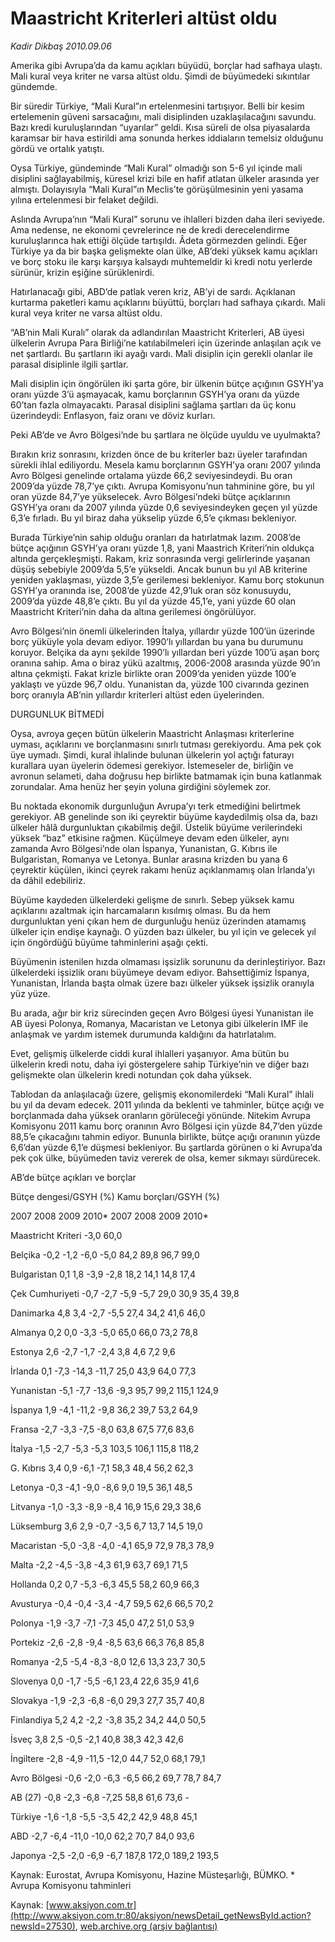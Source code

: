 # Maastricht Kriterleri altüst oldu

*Kadir Dikbaş 2010.09.06*

<font class="agenda2NewsSpot">
 Amerika gibi Avrupa’da da kamu açıkları büyüdü, borçlar had safhaya ulaştı. Mali kural veya kriter ne varsa altüst oldu. Şimdi de büyümedeki sıkıntılar gündemde.
</font>
<font class="newsDetail">
 <p>
 </p>
 <p class="MsoNormal">
  Bir süredir Türkiye, “Mali Kural”ın ertelenmesini tartışıyor. Belli bir kesim ertelemenin güveni sarsacağını, mali disiplinden uzaklaşılacağını savundu. Bazı kredi kuruluşlarından “uyarılar” geldi. Kısa süreli de olsa piyasalarda karamsar bir hava estirildi ama sonunda herkes iddiaların temelsiz olduğunu gördü ve ortalık yatıştı.
 </p>
 <p class="MsoNormal">
  Oysa Türkiye, gündeminde “Mali Kural” olmadığı son 5-6 yıl içinde mali disiplini sağlayabilmiş, küresel krizi bile en hafif atlatan ülkeler arasında yer almıştı. Dolayısıyla “Mali Kural”ın Meclis’te görüşülmesinin yeni yasama yılına ertelenmesi bir felaket değildi.
 </p>
 <p class="MsoNormal">
  Aslında Avrupa’nın “Mali Kural” sorunu ve ihlalleri bizden daha ileri seviyede. Ama nedense, ne ekonomi çevrelerince ne de kredi derecelendirme kuruluşlarınca hak ettiği ölçüde tartışıldı. Âdeta görmezden gelindi. Eğer Türkiye ya da bir başka gelişmekte olan ülke, AB’deki yüksek kamu açıkları ve borç stoku ile karşı karşıya kalsaydı muhtemeldir ki kredi notu yerlerde sürünür, krizin eşiğine sürüklenirdi.
 </p>
 <p class="MsoNormal">
  Hatırlanacağı gibi, ABD’de patlak veren kriz, AB’yi de sardı. Açıklanan kurtarma paketleri kamu açıklarını büyüttü, borçları had safhaya çıkardı. Mali kural veya kriter ne varsa altüst oldu.
 </p>
 <p class="MsoNormal">
  “AB’nin Mali Kuralı” olarak da adlandırılan Maastricht Kriterleri, AB üyesi ülkelerin Avrupa Para Birliği’ne katılabilmeleri için üzerinde anlaşılan açık ve net şartlardı. Bu şartların iki ayağı vardı. Mali disiplin için gerekli olanlar ile parasal disiplinle ilgili şartlar.
 </p>
 <p class="MsoNormal">
  Mali disiplin için öngörülen iki şarta göre, bir ülkenin bütçe açığının GSYH’ya oranı yüzde 3’ü aşmayacak, kamu borçlarının GSYH’ya oranı da yüzde 60’tan fazla olmayacaktı. Parasal disiplini sağlama şartları da üç konu üzerindeydi: Enflasyon, faiz oranı ve döviz kurları.
 </p>
 <p class="MsoNormal">
  Peki AB’de ve Avro Bölgesi’nde bu şartlara ne ölçüde uyuldu ve uyulmakta?
 </p>
 <p class="MsoNormal">
  Bırakın kriz sonrasını, krizden önce de bu kriterler bazı üyeler tarafından sürekli ihlal ediliyordu. Mesela kamu borçlarının GSYH’ya oranı 2007 yılında Avro Bölgesi genelinde ortalama yüzde 66,2 seviyesindeydi. Bu oran 2009’da yüzde 78,7’ye çıktı. Avrupa Komisyonu’nun tahminine göre, bu yıl oran yüzde 84,7’ye yükselecek. Avro Bölgesi’ndeki bütçe açıklarının GSYH’ya oranı da 2007 yılında yüzde 0,6 seviyesindeyken geçen yıl yüzde 6,3’e fırladı. Bu yıl biraz daha yükselip yüzde 6,5’e çıkması bekleniyor.
 </p>
 <p class="MsoNormal">
  Burada Türkiye’nin sahip olduğu oranları da hatırlatmak lazım. 2008’de bütçe açığının GSYH’ya oranı yüzde 1,8, yani Maastrich Kriteri’nin oldukça altında gerçekleşmişti. Rakam, kriz sonrasında vergi gelirlerinde yaşanan düşüş sebebiyle 2009’da 5,5’e yükseldi. Ancak bunun bu yıl AB kriterine yeniden yaklaşması, yüzde 3,5’e gerilemesi bekleniyor. Kamu borç stokunun GSYH’ya oranında ise, 2008’de yüzde 42,9’luk oran söz konusuydu, 2009’da yüzde 48,8’e çıktı. Bu yıl da yüzde 45,1’e, yani yüzde 60 olan Maastricht Kriteri’nin daha da altına gerilemesi öngörülüyor.
 </p>
 <p class="MsoNormal">
  Avro Bölgesi’nin önemli ülkelerinden İtalya, yıllardır yüzde 100’ün üzerinde borç yüküyle yola devam ediyor. 1990’lı yıllardan bu yana bu durumunu koruyor. Belçika da aynı şekilde 1990’lı yıllardan beri yüzde 100’ü aşan borç oranına sahip. Ama o biraz yükü azaltmış, 2006-2008 arasında yüzde 90’ın altına çekmişti. Fakat krizle birlikte oran 2009’da yeniden yüzde 100’e yaklaştı ve yüzde 96,7 oldu. Yunanistan da, yüzde 100 civarında gezinen borç oranıyla AB’nin yıllardır kriterleri altüst eden üyelerinden.
 </p>
 <p class="MsoNormal">
  DURGUNLUK BİTMEDİ
 </p>
 <p class="MsoNormal">
  Oysa, avroya geçen bütün ülkelerin Maastricht Anlaşması kriterlerine uyması, açıklarını ve borçlanmasını sınırlı tutması gerekiyordu. Ama pek çok üye uymadı. Şimdi, kural ihlalinde bulunan ülkelerin yol açtığı faturayı kurallara uyan üyelerin ödemesi gerekiyor. İstemeseler de, birliğin ve avronun selameti, daha doğrusu hep birlikte batmamak için buna katlanmak zorundalar. Ama henüz her şeyin yoluna girdiğini söylemek zor.
 </p>
 <p class="MsoNormal">
  Bu noktada ekonomik durgunluğun Avrupa’yı terk etmediğini belirtmek gerekiyor. AB genelinde son iki çeyrektir büyüme kaydedilmiş olsa da, bazı ülkeler hâlâ durgunluktan çıkabilmiş değil. Üstelik büyüme verilerindeki yüksek “baz” etkisine rağmen. Küçülmeye devam eden ülkeler, aynı zamanda Avro Bölgesi’nde olan İspanya, Yunanistan, G. Kıbrıs ile Bulgaristan, Romanya ve Letonya. Bunlar arasına krizden bu yana 6 çeyrektir küçülen, ikinci çeyrek rakamı henüz açıklanmamış olan İrlanda’yı da dâhil edebiliriz.
 </p>
 <p class="MsoNormal">
  Büyüme kaydeden ülkelerdeki gelişme de sınırlı. Sebep yüksek kamu açıklarını azaltmak için harcamaların kısılmış olması. Bu da hem durgunluktan yeni çıkan hem de durgunluğu henüz üzerinden atamamış ülkeler için endişe kaynağı. O yüzden bazı ülkeler, bu yıl için ve gelecek yıl için öngördüğü büyüme tahminlerini aşağı çekti.
 </p>
 <p class="MsoNormal">
  Büyümenin istenilen hızda olmaması işsizlik sorununu da derinleştiriyor. Bazı ülkelerdeki işsizlik oranı büyümeye devam ediyor. Bahsettiğimiz İspanya, Yunanistan, İrlanda başta olmak üzere bazı ülkeler yüksek işsizlik oranıyla yüz yüze.
 </p>
 <p class="MsoNormal">
  Bu arada, ağır bir kriz sürecinden geçen Avro Bölgesi üyesi Yunanistan ile AB üyesi Polonya, Romanya, Macaristan ve Letonya gibi ülkelerin IMF ile anlaşmak ve yardım istemek durumunda kaldığını da hatırlatalım.
 </p>
 <p class="MsoNormal">
  Evet, gelişmiş ülkelerde ciddi kural ihlalleri yaşanıyor. Ama bütün bu ülkelerin kredi notu, daha iyi göstergelere sahip Türkiye’nin ve diğer bazı gelişmekte olan ülkelerin kredi notundan çok daha yüksek.
 </p>
 <p class="MsoNormal">
  Tablodan da anlaşılacağı üzere, gelişmiş ekonomilerdeki “Mali Kural” ihlali bu yıl da devam edecek. 2011 yılında da beklenti ve tahminler, bütçe açığı ve borçlanmada daha yüksek oranların görüleceği yönünde. Nitekim Avrupa Komisyonu 2011 kamu borç oranının Avro Bölgesi için yüzde 84,7’den yüzde 88,5’e çıkacağını tahmin ediyor. Bununla birlikte, bütçe açığı oranının yüzde 6,6’dan yüzde 6,1’e düşmesi bekleniyor. Bu şartlarda görünen o ki Avrupa’da pek çok ülke, büyümeden taviz vererek de olsa, kemer sıkmayı sürdürecek.
 </p>
 <p class="MsoNormal">
 </p>
 <p class="MsoNormal">
  AB’de bütçe açıkları ve borçlar
 </p>
 <p class="MsoNormal">
 </p>
 <p class="MsoNormal">
  <span>
  </span>
  Bütçe dengesi/GSYH (%)
  <span>
  </span>
  Kamu borçları/GSYH (%)
 </p>
 <p class="MsoNormal">
  <span>
  </span>
 </p>
 <p class="MsoNormal">
  <span>
  </span>
  <span>
  </span>
  2007
  <span>
  </span>
  2008
  <span>
  </span>
  2009
  <span>
  </span>
  <span>
  </span>
  2010*
  <span>
  </span>
  2007
  <span>
  </span>
  2008
  <span>
  </span>
  2009
  <span>
  </span>
  2010*
 </p>
 <p class="MsoNormal">
  Maastricht Kriteri
  <span>
  </span>
  -3,0
  <span>
  </span>
  <span>
  </span>
  60,0
 </p>
 <p class="MsoNormal">
  Belçika
  <span>
  </span>
  <span>
  </span>
  -0,2
  <span>
  </span>
  -1,2
  <span>
  </span>
  -6,0
  <span>
  </span>
  -5,0
  <span>
  </span>
  <span>
  </span>
  84,2
  <span>
  </span>
  89,8
  <span>
  </span>
  96,7
  <span>
  </span>
  99,0
 </p>
 <p class="MsoNormal">
  Bulgaristan
  <span>
  </span>
  <span>
  </span>
  0,1
  <span>
  </span>
  1,8
  <span>
  </span>
  -3,9
  <span>
  </span>
  -2,8
  <span>
  </span>
  <span>
  </span>
  18,2
  <span>
  </span>
  14,1
  <span>
  </span>
  14,8
  <span>
  </span>
  17,4
 </p>
 <p class="MsoNormal">
  Çek Cumhuriyeti
  <span>
  </span>
  -0,7
  <span>
  </span>
  -2,7
  <span>
  </span>
  -5,9
  <span>
  </span>
  -5,7
  <span>
  </span>
  <span>
  </span>
  29,0
  <span>
  </span>
  30,9
  <span>
  </span>
  35,4
  <span>
  </span>
  39,8
 </p>
 <p class="MsoNormal">
  Danimarka
  <span>
  </span>
  <span>
  </span>
  4,8
  <span>
  </span>
  3,4
  <span>
  </span>
  -2,7
  <span>
  </span>
  -5,5
  <span>
  </span>
  <span>
  </span>
  27,4
  <span>
  </span>
  34,2
  <span>
  </span>
  41,6
  <span>
  </span>
  46,0
 </p>
 <p class="MsoNormal">
  Almanya
  <span>
  </span>
  <span>
  </span>
  0,2
  <span>
  </span>
  0,0
  <span>
  </span>
  -3,3
  <span>
  </span>
  -5,0
  <span>
  </span>
  <span>
  </span>
  65,0
  <span>
  </span>
  66,0
  <span>
  </span>
  73,2
  <span>
  </span>
  78,8
 </p>
 <p class="MsoNormal">
  Estonya
  <span>
  </span>
  <span>
  </span>
  2,6
  <span>
  </span>
  -2,7
  <span>
  </span>
  -1,7
  <span>
  </span>
  -2,4
  <span>
  </span>
  <span>
  </span>
  3,8
  <span>
  </span>
  4,6
  <span>
  </span>
  7,2
  <span>
  </span>
  9,6
 </p>
 <p class="MsoNormal">
  İrlanda
  <span>
  </span>
  <span>
  </span>
  <span>
  </span>
  0,1
  <span>
  </span>
  -7,3
  <span>
  </span>
  -14,3
  <span>
  </span>
  -11,7
  <span>
  </span>
  <span>
  </span>
  25,0
  <span>
  </span>
  43,9
  <span>
  </span>
  64,0
  <span>
  </span>
  77,3
 </p>
 <p class="MsoNormal">
  Yunanistan
  <span>
  </span>
  <span>
  </span>
  -5,1
  <span>
  </span>
  -7,7
  <span>
  </span>
  -13,6
  <span>
  </span>
  -9,3
  <span>
  </span>
  <span>
  </span>
  95,7
  <span>
  </span>
  99,2
  <span>
  </span>
  115,1
  <span>
  </span>
  124,9
 </p>
 <p class="MsoNormal">
  İspanya
  <span>
  </span>
  <span>
  </span>
  1,9
  <span>
  </span>
  -4,1
  <span>
  </span>
  -11,2
  <span>
  </span>
  -9,8
  <span>
  </span>
  <span>
  </span>
  36,2
  <span>
  </span>
  39,7
  <span>
  </span>
  53,2
  <span>
  </span>
  64,9
 </p>
 <p class="MsoNormal">
  Fransa
  <span>
  </span>
  <span>
  </span>
  <span>
  </span>
  -2,7
  <span>
  </span>
  -3,3
  <span>
  </span>
  -7,5
  <span>
  </span>
  -8,0
  <span>
  </span>
  <span>
  </span>
  63,8
  <span>
  </span>
  67,5
  <span>
  </span>
  77,6
  <span>
  </span>
  83,6
 </p>
 <p class="MsoNormal">
  İtalya
  <span>
  </span>
  <span>
  </span>
  <span>
  </span>
  -1,5
  <span>
  </span>
  -2,7
  <span>
  </span>
  -5,3
  <span>
  </span>
  -5,3
  <span>
  </span>
  <span>
  </span>
  103,5
  <span>
  </span>
  106,1
  <span>
  </span>
  115,8
  <span>
  </span>
  118,2
 </p>
 <p class="MsoNormal">
  G. Kıbrıs
  <span>
  </span>
  <span>
  </span>
  3,4
  <span>
  </span>
  0,9
  <span>
  </span>
  -6,1
  <span>
  </span>
  -7,1
  <span>
  </span>
  <span>
  </span>
  58,3
  <span>
  </span>
  48,4
  <span>
  </span>
  56,2
  <span>
  </span>
  62,3
 </p>
 <p class="MsoNormal">
  Letonya
  <span>
  </span>
  <span>
  </span>
  -0,3
  <span>
  </span>
  -4,1
  <span>
  </span>
  -9,0
  <span>
  </span>
  -8,6
  <span>
  </span>
  <span>
  </span>
  9,0
  <span>
  </span>
  19,5
  <span>
  </span>
  36,1
  <span>
  </span>
  48,5
 </p>
 <p class="MsoNormal">
  Litvanya
  <span>
  </span>
  <span>
  </span>
  -1,0
  <span>
  </span>
  -3,3
  <span>
  </span>
  -8,9
  <span>
  </span>
  -8,4
  <span>
  </span>
  <span>
  </span>
  16,9
  <span>
  </span>
  15,6
  <span>
  </span>
  29,3
  <span>
  </span>
  38,6
 </p>
 <p class="MsoNormal">
  Lüksemburg
  <span>
  </span>
  <span>
  </span>
  3,6
  <span>
  </span>
  2,9
  <span>
  </span>
  -0,7
  <span>
  </span>
  -3,5
  <span>
  </span>
  <span>
  </span>
  6,7
  <span>
  </span>
  13,7
  <span>
  </span>
  14,5
  <span>
  </span>
  19,0
 </p>
 <p class="MsoNormal">
  Macaristan
  <span>
  </span>
  <span>
  </span>
  -5,0
  <span>
  </span>
  -3,8
  <span>
  </span>
  -4,0
  <span>
  </span>
  -4,1
  <span>
  </span>
  <span>
  </span>
  65,9
  <span>
  </span>
  72,9
  <span>
  </span>
  78,3
  <span>
  </span>
  78,9
 </p>
 <p class="MsoNormal">
  Malta
  <span>
  </span>
  <span>
  </span>
  -2,2
  <span>
  </span>
  -4,5
  <span>
  </span>
  -3,8
  <span>
  </span>
  -4,3
  <span>
  </span>
  <span>
  </span>
  61,9
  <span>
  </span>
  63,7
  <span>
  </span>
  69,1
  <span>
  </span>
  71,5
 </p>
 <p class="MsoNormal">
  Hollanda
  <span>
  </span>
  <span>
  </span>
  0,2
  <span>
  </span>
  0,7
  <span>
  </span>
  -5,3
  <span>
  </span>
  -6,3
  <span>
  </span>
  <span>
  </span>
  45,5
  <span>
  </span>
  58,2
  <span>
  </span>
  60,9
  <span>
  </span>
  66,3
 </p>
 <p class="MsoNormal">
  Avusturya
  <span>
  </span>
  <span>
  </span>
  -0,4
  <span>
  </span>
  -0,4
  <span>
  </span>
  -3,4
  <span>
  </span>
  -4,7
  <span>
  </span>
  <span>
  </span>
  59,5
  <span>
  </span>
  62,6
  <span>
  </span>
  66,5
  <span>
  </span>
  70,2
 </p>
 <p class="MsoNormal">
  Polonya
  <span>
  </span>
  <span>
  </span>
  -1,9
  <span>
  </span>
  -3,7
  <span>
  </span>
  -7,1
  <span>
  </span>
  -7,3
  <span>
  </span>
  <span>
  </span>
  45,0
  <span>
  </span>
  47,2
  <span>
  </span>
  51,0
  <span>
  </span>
  53,9
 </p>
 <p class="MsoNormal">
  Portekiz
  <span>
  </span>
  <span>
  </span>
  -2,6
  <span>
  </span>
  -2,8
  <span>
  </span>
  -9,4
  <span>
  </span>
  -8,5
  <span>
  </span>
  <span>
  </span>
  63,6
  <span>
  </span>
  66,3
  <span>
  </span>
  76,8
  <span>
  </span>
  85,8
 </p>
 <p class="MsoNormal">
  Romanya
  <span>
  </span>
  <span>
  </span>
  -2,5
  <span>
  </span>
  -5,4
  <span>
  </span>
  -8,3
  <span>
  </span>
  -8,0
  <span>
  </span>
  <span>
  </span>
  12,6
  <span>
  </span>
  13,3
  <span>
  </span>
  23,7
  <span>
  </span>
  30,5
 </p>
 <p class="MsoNormal">
  Slovenya
  <span>
  </span>
  <span>
  </span>
  0,0
  <span>
  </span>
  -1,7
  <span>
  </span>
  -5,5
  <span>
  </span>
  -6,1
  <span>
  </span>
  <span>
  </span>
  23,4
  <span>
  </span>
  22,6
  <span>
  </span>
  35,9
  <span>
  </span>
  41,6
 </p>
 <p class="MsoNormal">
  Slovakya
  <span>
  </span>
  <span>
  </span>
  -1,9
  <span>
  </span>
  -2,3
  <span>
  </span>
  -6,8
  <span>
  </span>
  -6,0
  <span>
  </span>
  <span>
  </span>
  29,3
  <span>
  </span>
  27,7
  <span>
  </span>
  35,7
  <span>
  </span>
  40,8
 </p>
 <p class="MsoNormal">
  Finlandiya
  <span>
  </span>
  <span>
  </span>
  5,2
  <span>
  </span>
  4,2
  <span>
  </span>
  -2,2
  <span>
  </span>
  -3,8
  <span>
  </span>
  <span>
  </span>
  35,2
  <span>
  </span>
  34,2
  <span>
  </span>
  44,0
  <span>
  </span>
  50,5
 </p>
 <p class="MsoNormal">
  İsveç
  <span>
  </span>
  <span>
  </span>
  3,8
  <span>
  </span>
  2,5
  <span>
  </span>
  -0,5
  <span>
  </span>
  -2,1
  <span>
  </span>
  <span>
  </span>
  40,8
  <span>
  </span>
  38,3
  <span>
  </span>
  42,3
  <span>
  </span>
  42,6
 </p>
 <p class="MsoNormal">
  İngiltere
  <span>
  </span>
  <span>
  </span>
  -2,8
  <span>
  </span>
  -4,9
  <span>
  </span>
  -11,5
  <span>
  </span>
  -12,0
  <span>
  </span>
  <span>
  </span>
  44,7
  <span>
  </span>
  52,0
  <span>
  </span>
  68,1
  <span>
  </span>
  79,1
 </p>
 <p class="MsoNormal">
  Avro Bölgesi
  <span>
  </span>
  <span>
  </span>
  -0,6
  <span>
  </span>
  -2,0
  <span>
  </span>
  -6,3
  <span>
  </span>
  -6,5
  <span>
  </span>
  <span>
  </span>
  66,2
  <span>
  </span>
  69,7
  <span>
  </span>
  78,7
  <span>
  </span>
  84,7
 </p>
 <p class="MsoNormal">
  AB (27)
  <span>
  </span>
  <span>
  </span>
  -0,8
  <span>
  </span>
  -2,3
  <span>
  </span>
  -6,8
  <span>
  </span>
  -7,25
  <span>
  </span>
  <span>
  </span>
  58,8
  <span>
  </span>
  61,6
  <span>
  </span>
  73,6
  <span>
  </span>
  -
 </p>
 <p class="MsoNormal">
  Türkiye
  <span>
  </span>
  <span>
  </span>
  -1,6
  <span>
  </span>
  -1,8
  <span>
  </span>
  -5,5
  <span>
  </span>
  -3,5
  <span>
  </span>
  <span>
  </span>
  42,2
  <span>
  </span>
  42,9
  <span>
  </span>
  48,8
  <span>
  </span>
  45,1
 </p>
 <p class="MsoNormal">
  ABD
  <span>
  </span>
  <span>
  </span>
  -2,7
  <span>
  </span>
  -6,4
  <span>
  </span>
  -11,0
  <span>
  </span>
  -10,0
  <span>
  </span>
  <span>
  </span>
  62,2
  <span>
  </span>
  70,7
  <span>
  </span>
  84,0
  <span>
  </span>
  93,6
 </p>
 <p class="MsoNormal">
  Japonya
  <span>
  </span>
  <span>
  </span>
  -2,5
  <span>
  </span>
  -2,0
  <span>
  </span>
  -6,9
  <span>
  </span>
  -6,7
  <span>
  </span>
  <span>
  </span>
  187,8
  <span>
  </span>
  172,0
  <span>
  </span>
  189,2
  <span>
  </span>
  193,5
 </p>
 <p class="MsoNormal">
  Kaynak: Eurostat, Avrupa Komisyonu, Hazine Müsteşarlığı, BÜMKO.
  <span>
  </span>
  * Avrupa Komisyonu tahminleri
 </p>
 <p>
 </p>
 <p>
 </p>
</font>

Kaynak: [www.aksiyon.com.tr](http://www.aksiyon.com.tr:80/aksiyon/newsDetail_getNewsById.action?newsId=27530), [web.archive.org (arşiv bağlantısı)](http://web.archive.org/web/20100929005055/http://www.aksiyon.com.tr:80/aksiyon/newsDetail_getNewsById.action?newsId=27530)
